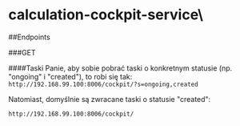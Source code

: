 # calculation-cockpit-service\
##Endpoints

###GET

####Taski
Panie, aby sobie pobrać taski o konkretnym statusie (np. "ongoing" i "created"), to robi się tak:
``
http://192.168.99.100:8006/cockpit/?s=ongoing,created
``

Natomiast, domyślnie są zwracane taski o statusie "created":

``
http://192.168.99.100:8006/cockpit/
``

